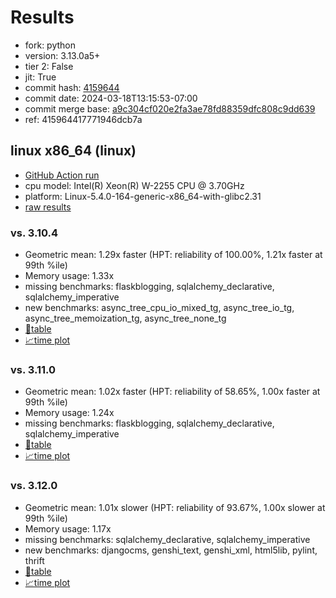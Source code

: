 # Results

- fork: python
- version: 3.13.0a5+
- tier 2: False
- jit: True
- commit hash: [4159644](https://github.com/python/cpython/commit/4159644)
- commit date: 2024-03-18T13:15:53-07:00
- commit merge base: [a9c304cf020e2fa3ae78fd88359dfc808c9dd639](https://github.com/python/cpython/commit/a9c304cf020e2fa3ae78fd88359dfc808c9dd639)
- ref: 415964417771946dcb7a

## linux x86_64 (linux)

- [GitHub Action run](https://github.com/faster-cpython/benchmarking/actions/runs/8335669546)
- cpu model: Intel(R) Xeon(R) W-2255 CPU @ 3.70GHz
- platform: Linux-5.4.0-164-generic-x86_64-with-glibc2.31
- [raw results](bm-20240318-linux-x86_64-python-415964417771946dcb7a-3.13.0a5%2B-4159644.json)

### vs. 3.10.4

- Geometric mean: 1.29x faster (HPT: reliability of 100.00%, 1.21x faster at 99th %ile)
- Memory usage: 1.33x
- missing benchmarks: flaskblogging, sqlalchemy_declarative, sqlalchemy_imperative
- new benchmarks: async_tree_cpu_io_mixed_tg, async_tree_io_tg, async_tree_memoization_tg, async_tree_none_tg
- [📄table](bm-20240318-linux-x86_64-python-415964417771946dcb7a-3.13.0a5%2B-4159644-vs-3.10.4.md)
- [📈time plot](bm-20240318-linux-x86_64-python-415964417771946dcb7a-3.13.0a5%2B-4159644-vs-3.10.4.png)

### vs. 3.11.0

- Geometric mean: 1.02x faster (HPT: reliability of 58.65%, 1.00x faster at 99th %ile)
- Memory usage: 1.24x
- missing benchmarks: flaskblogging, sqlalchemy_declarative, sqlalchemy_imperative
- [📄table](bm-20240318-linux-x86_64-python-415964417771946dcb7a-3.13.0a5%2B-4159644-vs-3.11.0.md)
- [📈time plot](bm-20240318-linux-x86_64-python-415964417771946dcb7a-3.13.0a5%2B-4159644-vs-3.11.0.png)

### vs. 3.12.0

- Geometric mean: 1.01x slower (HPT: reliability of 93.67%, 1.00x slower at 99th %ile)
- Memory usage: 1.17x
- missing benchmarks: sqlalchemy_declarative, sqlalchemy_imperative
- new benchmarks: djangocms, genshi_text, genshi_xml, html5lib, pylint, thrift
- [📄table](bm-20240318-linux-x86_64-python-415964417771946dcb7a-3.13.0a5%2B-4159644-vs-3.12.0.md)
- [📈time plot](bm-20240318-linux-x86_64-python-415964417771946dcb7a-3.13.0a5%2B-4159644-vs-3.12.0.png)

